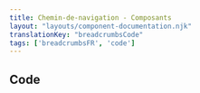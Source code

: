 ```yaml
---
title: Chemin-de-navigation - Composants
layout: "layouts/component-documentation.njk"
translationKey: "breadcrumbsCode"
tags: ['breadcrumbsFR', 'code']
---
```


## Code